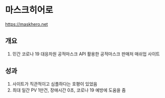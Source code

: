 
# 마스크히어로
https://maskhero.net

## 개요 
 1. 민간 코로나 19 대응차원  공적마스크 API 활용한 공적마스크 판매처 매쉬업 사이트
 
 ## 성과
  1. 사이트가 직관적이고 심플하다는 호평이 있었음
  2. 최대 일간 PV 1만건, 장애시간 0초, 코로나 19 예방에 도움을 줌
